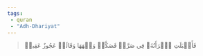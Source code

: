 ```yaml
---
tags: 
 - quran 
 - "Adh-Dhariyat"
---
```


> فَأَقۡبَلَتِ ٱمۡرَأَتُهُۥ فِي صَرَّةٖ فَصَكَّتۡ وَجۡهَهَا وَقَالَتۡ عَجُوزٌ عَقِيمٞ
